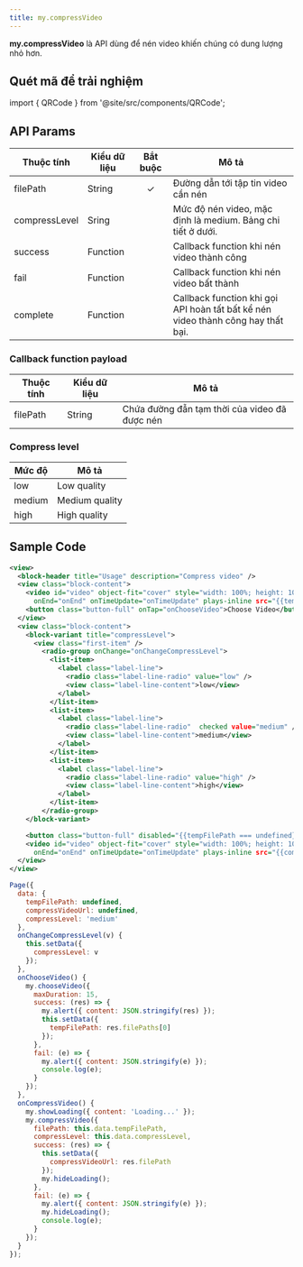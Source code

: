 ```yaml
---
title: my.compressVideo
---
```


**my.compressVideo** là API dùng để nén video khiến chúng có dung lượng nhỏ hơn.

## Quét mã để trải nghiệm

import { QRCode } from '@site/src/components/QRCode';

<QRCode page="pages/api/compress-video/index" />

## API Params

| Thuộc tính    | Kiểu dữ liệu | Bắt buộc | Mô tả                                                                            |
| ------------- | ------------ | :------: | -------------------------------------------------------------------------------- |
| filePath      | String       |    ✓     | Đường dẫn tới tập tin video cần nén                                              |
| compressLevel | Sring        |          | Mức độ nén video, mặc định là medium. Bảng chi tiết ở dưới.                      |
| success       | Function     |          | Callback function khi nén video thành công                                       |
| fail          | Function     |          | Callback function khi nén video bất thành                                        |
| complete      | Function     |          | Callback function khi gọi API hoàn tất bất kể nén video thành công hay thất bại. |

### Callback function payload

| Thuộc tính | Kiểu dữ liệu | Mô tả                                         |
| ---------- | ------------ | --------------------------------------------- |
| filePath   | String       | Chứa đường đẫn tạm thời của video đã được nén |

### Compress level

| Mức độ | Mô tả          |
| ------ | -------------- |
| low    | Low quality    |
| medium | Medium quality |
| high   | High quality   |

## Sample Code

```xml
<view>
  <block-header title="Usage" description="Compress video" />
  <view class="block-content">
    <video id="video" object-fit="cover" style="width: 100%; height: 100%;" onPlay="onPlay" onPause="onPause"
      onEnd="onEnd" onTimeUpdate="onTimeUpdate" plays-inline src="{{tempFilePath}}" />
    <button class="button-full" onTap="onChooseVideo">Choose Video</button>
  </view>
  <view class="block-content">
    <block-variant title="compressLevel">
      <view class="first-item" />
        <radio-group onChange="onChangeCompressLevel">
          <list-item>
            <label class="label-line">
              <radio class="label-line-radio" value="low" />
              <view class="label-line-content">low</view>
            </label>
          </list-item>
          <list-item>
            <label class="label-line">
              <radio class="label-line-radio"  checked value="medium" />
              <view class="label-line-content">medium</view>
            </label>
          </list-item>
          <list-item>
            <label class="label-line">
              <radio class="label-line-radio" value="high" />
              <view class="label-line-content">high</view>
            </label>
          </list-item>
        </radio-group>
    </block-variant>

    <button class="button-full" disabled="{{tempFilePath === undefined}}" onTap="onCompressVideo">Compress Video</button>
    <video id="video" object-fit="cover" style="width: 100%; height: 100%;" onPlay="onPlay" onPause="onPause"
      onEnd="onEnd" onTimeUpdate="onTimeUpdate" plays-inline src="{{compressVideoUrl}}" />
  </view>
</view>
```

```js
Page({
  data: {
    tempFilePath: undefined,
    compressVideoUrl: undefined,
    compressLevel: 'medium'
  },
  onChangeCompressLevel(v) {
    this.setData({
      compressLevel: v
    });
  },
  onChooseVideo() {
    my.chooseVideo({
      maxDuration: 15,
      success: (res) => {
        my.alert({ content: JSON.stringify(res) });
        this.setData({
          tempFilePath: res.filePaths[0]
        });
      },
      fail: (e) => {
        my.alert({ content: JSON.stringify(e) });
        console.log(e);
      }
    });
  },
  onCompressVideo() {
    my.showLoading({ content: 'Loading...' });
    my.compressVideo({
      filePath: this.data.tempFilePath,
      compressLevel: this.data.compressLevel,
      success: (res) => {
        this.setData({
          compressVideoUrl: res.filePath
        });
        my.hideLoading();
      },
      fail: (e) => {
        my.alert({ content: JSON.stringify(e) });
        my.hideLoading();
        console.log(e);
      }
    });
  }
});
```
